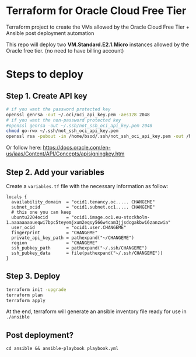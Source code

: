 # Terraform for Oracle Cloud Free Tier
Terraform project to create the VMs allowed by the Oracle Cloud Free Tier + Ansible post deployment automation

This repo will deploy two **VM.Standard.E2.1.Micro** instances allowed by the Oracle free tier. (no need to have billing account)

# Steps to deploy
## Step 1. Create API key
```sh
# if you want the password protected key
openssl genrsa -out ~/.oci/oci_api_key.pem -aes128 2048                    
# if you want the non-password protected key
#openssl genrsa -out ~/.ssh/not_ssh_oci_api_key.pem 2048
chmod go-rwx ~/.ssh/not_ssh_oci_api_key.pem
openssl rsa -pubout -in /home/bsod/.ssh/not_ssh_oci_api_key.pem -out /home/bsod/.ssh/not_ssh_oci_api_key_public.pem    
```
Or follow here: https://docs.oracle.com/en-us/iaas/Content/API/Concepts/apisigningkey.htm

## Step 2.  Add your variables

Create a `variables.tf` file with the necessary information as follow:
```
locals {
  availability_domain  = "ocid1.tenancy.oc..... CHANGEME"
  subnet_ocid          = "ocid1.subnet.oc1..... CHANGEME"
  # this one you can keep
  ubuntu2204ocid       = "ocid1.image.oc1.eu-stockholm-1.aaaaaaaaueqwi7bpc5teyemjxum2eqsy566w4cam3jjsdcgakbwi6zanzwia"
  user_ocid            = "ocid1.user.CHANGEME"
  fingerprint          = "CHANGEME"
  private_api_key_path = pathexpand("~/CHANGEME")
  region               = "CHANGEME"
  ssh_pubkey_path      = pathexpand("~/.ssh/CHANGEME")
  ssh_pubkey_data      = file(pathexpand("~/.ssh/CHANGEME"))
}
```

## Step 3. Deploy
```sh
terraform init -upgrade
terraform plan
terraform apply
```

At the end, terraform will generate an ansible inventory file ready for use in `./ansible`

## Post deployment?
`cd ansible && ansible-playbook playbook.yml`




